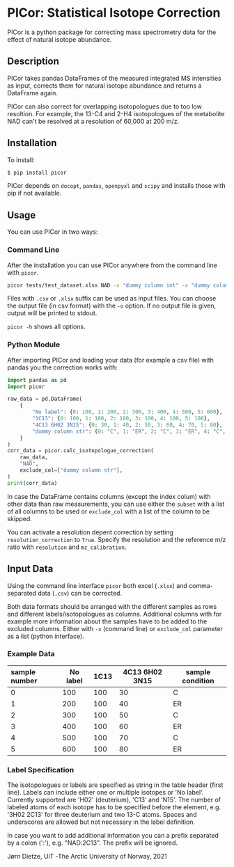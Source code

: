 # PICor: Statistical Isotope Correction

PICor is a python package for correcting mass spectrometry data for the effect of natural isotope abundance.


## Description

PICor takes pandas DataFrames of the measured integrated MS intensities as input, corrects them for natural isotope abundance and returns a DataFrame again.

PICor can also correct for overlapping isotopologues due to too low resoltion. For example, the 13-C4 and 2-H4 isotopologues of the metabolite NAD can't be resolved at a resolution of 60,000 at 200 m/z.

## Installation

To install:

```bash
$ pip install picor
```

PICor depends on `docopt`, `pandas`, `openpyxl` and `scipy` and installs those with pip if not available.

## Usage

You can use PICor in two ways:

### Command Line

After the installation you can use PICor anywhere from the command line with `picor`.

```bash
picor tests/test_dataset.xlsx NAD -x "dummy column int" -x "dummy column str"
```

Files with `.csv` or `.xlsx` suffix can be used as input files.
You can choose the output file (in csv format) with the `-o` option.
If no output file is given, output will be printed to stdout.

`picor -h` shows all options.

### Python Module

After importing PICor and loading your data (for example a csv file) with pandas you the correction works with:

```python
import pandas as pd
import picor

raw_data = pd.DataFrame(
    {
        "No label": {0: 100, 1: 200, 2: 300, 3: 400, 4: 500, 5: 600},
        "1C13": {0: 100, 1: 100, 2: 100, 3: 100, 4: 100, 5: 100},
        "4C13 6H02 3N15": {0: 30, 1: 40, 2: 50, 3: 60, 4: 70, 5: 80},
        "dummy column str": {0: "C", 1: "ER", 2: "C", 3: "ER", 4: "C", 5: "ER"},
    }
)
corr_data = picor.calc_isotopologue_correction(
    raw_data,
    "NAD",
    exclude_col=["dummy column str"],
)
print(corr_data)
```

In case the DataFrame contains columns (except the index colum) with other data than raw measurements, you can use either the `subset` with a list of all columns to be used or `exclude_col` with a list of the column to be skipped.

You can activate a resolution depent correction by setting  `resolution_correction` to `True`. Specify the resolution and the reference m/z ratio with `resolution` and `mz_calibration`.


## Input Data
Using the command line interface `picor` both excel (`.xlsx`) and comma-separated data (`.csv`) can be corrected.

Both data formats should be arranged with the different samples as rows and different labels/isotopologues as columns.
Additional columns with for example more information about the samples have to be added to the excluded columns. Either with `-x` (command line) or `exclude_col` parameter as a list (python interface).

### Example Data

| sample number | No label | 1C13 | 4C13 6H02 3N15 | sample condition |
|:------------- | -------- | ---- | -------------- | ---------------- |
| 0             | 100      | 100  | 30             | C                |
| 1             | 200      | 100  | 40             | ER               |
| 2             | 300      | 100  | 50             | C                |
| 3             | 400      | 100  | 60             | ER               |
| 4             | 500      | 100  | 70             | C                |
| 5             | 600      | 100  | 80             | ER               |


### Label Specification

The isotopologues or labels are specified as string in the table header (first line).
Labels can include either one or multiple isotopes or 'No label'.
Currently supported are 'H02' (deuterium), 'C13' and 'N15'.
The number of labeled atoms of each isotope has to be specified before the element, e.g. '3H02 2C13' for three deuterium and two 13-C atoms.
Spaces and underscores are allowed but not necessary in the label definition.

In case you want to add additional information you can a prefix separated by a colon (':'), e.g. "NAD:2C13". The prefix will be ignored. 


Jørn Dietze, UiT -The Arctic University of Norway, 2021
